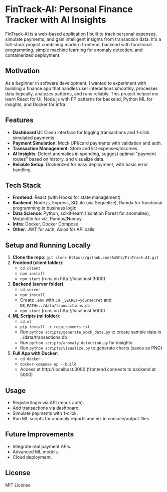 # FinTrack-AI: Personal Finance Tracker with AI Insights

FinTrack-AI is a web-based application I built to track personal expenses, simulate payments, and gain intelligent insights from transaction data. It's a full-stack project combining modern frontend, backend with functional programming, simple machine learning for anomaly detection, and containerized deployment.

## Motivation
As a beginner in software development, I wanted to experiment with building a finance app that handles user interactions smoothly, processes data logically, analyzes patterns, and runs reliably. This project helped me learn React for UI, Node.js with FP patterns for backend, Python ML for insights, and Docker for infra.

## Features
- **Dashboard UI**: Clean interface for logging transactions and 1-click simulated payments.
- **Payment Simulation**: Mock UPI/card payments with validation and auth.
- **Transaction Management**: Store and list expenses/incomes.
- **AI Insights**: Detect anomalies in spending, suggest optimal "payment routes" based on history, and visualize data.
- **Reliable Setup**: Dockerized for easy deployment, with basic error handling.

## Tech Stack
- **Frontend**: React (with Hooks for state management)
- **Backend**: Node.js, Express, SQLite (via Sequelize), Ramda for functional programming in business logic
- **Data Science**: Python, scikit-learn (Isolation Forest for anomalies), Matplotlib for viz, Pandas/Numpy
- **Infra**: Docker, Docker Compose
- **Other**: JWT for auth, Axios for API calls

## Setup and Running Locally
1. **Clone the repo**: `git clone https://github.com/AmSh4/FinTrack-AI.git`
2. **Frontend (client folder)**:
   - `cd client`
   - `npm install`
   - `npm start` (runs on http://localhost:3000)
3. **Backend (server folder)**:
   - `cd server`
   - `npm install`
   - Create `.env` with `JWT_SECRET=yoursecret` and `DB_PATH=../data/transactions.db`
   - `npm start` (runs on http://localhost:5000)
4. **ML Scripts (ml folder)**:
   - `cd ml`
   - `pip install -r requirements.txt`
   - Run `python scripts/generate_mock_data.py` to create sample data in ../data/transactions.db
   - Run `python scripts/anomaly_detection.py` for insights
   - Run `python scripts/visualize.py` to generate charts (saves as PNG)
5. **Full App with Docker**:
   - `cd docker`
   - `docker-compose up --build`
   - Access at http://localhost:3000 (frontend connects to backend at 5000)

## Usage
- Register/login via API (mock auth).
- Add transactions via dashboard.
- Simulate payments with 1-click.
- Run ML scripts for anomaly reports and viz in console/output files.

## Future Improvements
- Integrate real payment APIs.
- Advanced ML models.
- Cloud deployment.

## License
MIT License